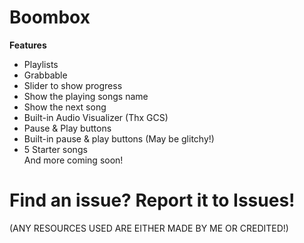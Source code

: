 # Boombox
**Features** <br/>
- Playlists<br/>
- Grabbable<br/>
- Slider to show progress<br/>
- Show the playing songs name<br/>
- Show the next song<br/>
- Built-in Audio Visualizer (Thx GCS)<br/>
- Pause & Play buttons<br/>
- Built-in pause & play buttons (May be glitchy!)<br/>
- 5 Starter songs<br/>
And more coming soon!<br/>
# Find an issue? Report it to Issues!
(ANY RESOURCES USED ARE EITHER MADE BY ME OR CREDITED!)
